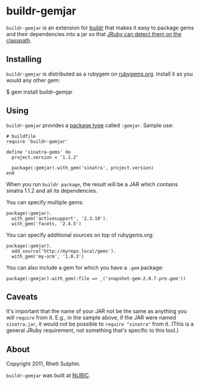 buildr-gemjar
=============

`buildr-gemjar` is an extension for [buildr][] that makes it easy to
package gems and their dependencies into a jar so that [JRuby can
detect them on the classpath][gemjar].

[buildr]: http://buildr.apache.org/
[gemjar]: http://blog.nicksieger.com/articles/2009/01/10/jruby-1-1-6-gems-in-a-jar

Installing
----------

`buildr-gemjar` is distributed as a rubygem on
[rubygems.org][as-gem].  Install it as you would any other gem:

$ gem install buildr-gemjar

[as-gem]: https://rubygems.org/gems/buildr-gemjar

Using
-----

`buildr-gemjar` provides a [package type][buildr-package] called
`:gemjar`.  Sample use:

    # buildfile
    require 'buildr-gemjar'

    define 'sinatra-gems' do
      project.version = '1.1.2'

      package(:gemjar).with_gem('sinatra', project.version)
    end

When you run `buildr package`, the result will be a JAR which contains
sinatra 1.1.2 and all its dependencies.

You can specify multiple gems:

    package(:gemjar).
      with_gem('activesupport', '2.3.10').
      with_gem('facets, '2.4.5')

You can specify additional sources on top of rubygems.org:

    package(:gemjar).
      add_source('http://myrepo.local/gems').
      with_gem('my-orm', '1.0.3')

You can also include a gem for which you have a `.gem` package:

    package(:gemjar).with_gem(:file => _('snapshot-gem-2.0.7.pre.gem'))

[buildr-package]: http://buildr.apache.org/packaging.html

Caveats
-------

It's important that the name of your JAR not be the same as anything
you will `require` from it.  E.g., in the sample above, if the JAR
were named `sinatra.jar`, it would not be possible to `require
"sinatra"` from it.  (This is a general JRuby requirement, not
something that's specific to this tool.)

About
-----

Copyright 2011, Rhett Sutphin.

`buildr-gemjar` was built at [NUBIC][].

[NUBIC]: http://www.nucats.northwestern.edu/centers/nubic
